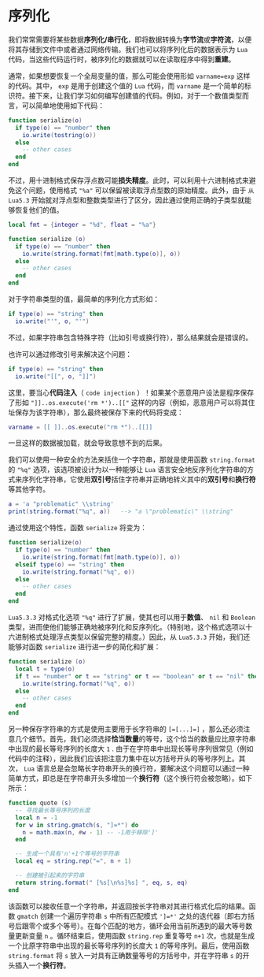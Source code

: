 # 序列化

我们常常需要将某些数据**序列化/串行化**，即将数据转换为**字节流**或**字符流**，以便将其存储到文件中或者通过网络传输。我们也可以将序列化后的数据表示为 `Lua` 代码，当这些代码运行时，被序列化的数据就可以在读取程序中得到**重建**。

通常，如果想要恢复一个全局变量的值，那么可能会使用形如 `varname=exp` 这样的代码。其中， `exp` 是用于创建这个值的 `Lua` 代码，而 `varname` 是一个简单的标识符。接下来，让我们学习如何编写创建值的代码。例如，对于一个数值类型而言，可以简单地使用如下代码：

```lua
function serialize(o)
  if type(o) == "number" then
    io.write(tostring(o))
  else 
    -- other cases
  end
end
```

不过，用十进制格式保存浮点数可能**损失精度**。此时，可以利用十六进制格式来避免这个问题，使用格式 `"%a"` 可以保留被读取浮点型数的原始精度。此外，由于 `从Lua5.3` 开始就对浮点型和整数类型进行了区分，因此通过使用正确的子类型就能够恢复他们的值。

```lua
local fmt = {integer = "%d", float = "%a"}

function serialize (o)
  if type(o) == "number" then
    io.write(string.format(fmt[math.type(o)], o))
  else
    -- other cases
  end
end
```

对于字符串类型的值，最简单的序列化方式形如：

```lua
if type(o) == "string" then
  io.write("'", o, "'")
```

不过，如果字符串包含特殊字符（比如引号或换行符），那么结果就会是错误的。

也许可以通过修改引号来解决这个问题：

```lua
if type(o) == "string" then
  io.write("[[", o, "]]")
```

这里，要当心**代码注入**（ `code injection` ）！如果某个恶意用户设法是程序保存了形如 `"]]..os.execute('rm *')..[["` 这样的内容（例如，恶意用户可以将其住址保存为该字符串），那么最终被保存下来的代码将变成：

```lua
varname = [[ ]]..os.execute("rm *")..[[]]
```

一旦这样的数据被加载，就会导致意想不到的后果。

我们可以使用一种安全的方法来括住一个字符串，那就是使用函数 `string.format` 的 `"%q"` 选项，该选项被设计为以一种能够让 `Lua` 语言安全地反序列化字符串的方式来序列化字符串，它使用**双引号**括住字符串并正确地转义其中的**双引号**和**换行符**等其他字符。

```lua
a = 'a "problematic" \\string'
print(string.format("%q", a))   --> "a \"problematic\" \\string"
```

通过使用这个特性，函数 `serialize` 将变为：

```lua
function serialize(o)
  if type(o) == "number" then
    io.write(string.format(fmt[math.type(o)], o))
  elseif type(o) == "string" then
    io.write(string.format("%q", o))
  else 
    -- other cases
  end
end
```

`Lua5.3.3` 对格式化选项 `"%q"` 进行了扩展，使其也可以用于**数值**、 `nil` 和 `Boolean` 类型，进而使他们能够正确地被序列化和反序列化。（特别地，这个格式选项以十六进制格式处理浮点类型以保留完整的精度。）因此，从 `Lua5.3.3` 开始，我们还能够对函数 `serialize` 进行进一步的简化和扩展：

```lua
function serialize (o)
  local t = type(o)
  if t == "number" or t == "string" or t == "boolean" or t == "nil" then
    io.write(string.format("%q", o))
  else
    -- other cases
  end
end
```

另一种保存字符串的方式是使用主要用于长字符串的 `[=[...]=]` ，那么还必须注意几个细节。首先，我们必须选择**恰当数量**的等号，这个恰当的数量应比原字符串中出现的最长等号序列的长度大 `1` . 由于在字符串中出现长等号序列很常见（例如代码中的注释），因此我们应该把注意力集中在以方括号开头的等号序列上。其次， `Lua` 语言总是会忽略长字符串开头的换行符，要解决这个问题可以通过一种简单方式，即总是在字符串开头多增加一个**换行符**（这个换行符会被忽略）。如下所示：

```lua
function quote (s)
  -- 寻找最长等号序列的长度
  local n = -1
  for w in string.gmatch(s, "]=*") do
    n = math.max(n, #w - 1) -- -1用于移除']'
  end

  -- 生成一个具有'n'+1个等号的字符串
  local eq = string.rep("=", n + 1)

  -- 创建被引起来的字符串
  return string.format(" [%s[\n%s]%s] ", eq, s, eq)
end
```

该函数可以接收任意一个字符串，并返回按长字符串对其进行格式化后的结果。函数 `gmatch` 创建一个遍历字符串 `s` 中所有匹配模式 `']=*'` 之处的迭代器（即右方括号后跟零个或多个等号）。在每个匹配的地方，循环会用当前所遇到的最大等号数量更新变量 `n` 。循环结束后，使用函数 `string.rep` 重复等号 `n+1` 次，也就是生成一个比原字符串中出现的最长等号序列的长度大 `1` 的等号序列。最后，使用函数 `string.format` 将 `s` 放入一对具有正确数量等号的方括号中，并在字符串 `s` 的开头插入一个**换行符**。
